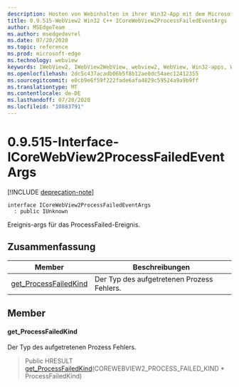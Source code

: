 ```yaml
---
description: Hosten von Webinhalten in ihrer Win32-App mit dem Microsoft Edge WebView2-Steuerelement
title: 0.9.515-WebView2 Win32 C++ ICoreWebView2ProcessFailedEventArgs
author: MSEdgeTeam
ms.author: msedgedevrel
ms.date: 07/20/2020
ms.topic: reference
ms.prod: microsoft-edge
ms.technology: webview
keywords: IWebView2, IWebView2WebView, webview2, WebView, Win32-apps, Win32, Edge, ICoreWebView2, ICoreWebView2Controller, Browser-Steuerelement, Edge-HTML
ms.openlocfilehash: 2dc5c437acadb06b5f8b12ae0dc54aec12412355
ms.sourcegitcommit: e0cb9e6f59f222fade6afa4829c59524a9a9b9ff
ms.translationtype: MT
ms.contentlocale: de-DE
ms.lasthandoff: 07/20/2020
ms.locfileid: "10883791"
---
```

# 0.9.515-Interface-ICoreWebView2ProcessFailedEventArgs 

[!INCLUDE [deprecation-note](../../includes/deprecation-note.md)]

```
interface ICoreWebView2ProcessFailedEventArgs
  : public IUnknown
```

Ereignis-args für das ProcessFailed-Ereignis.

## Zusammenfassung

 Member                        | Beschreibungen
--------------------------------|---------------------------------------------
[get_ProcessFailedKind](#get_processfailedkind) | Der Typ des aufgetretenen Prozess Fehlers.

## Member

#### get_ProcessFailedKind 

Der Typ des aufgetretenen Prozess Fehlers.

> Public HRESULT [get_ProcessFailedKind](#get_processfailedkind)(COREWEBVIEW2_PROCESS_FAILED_KIND * ProcessFailedKind)

